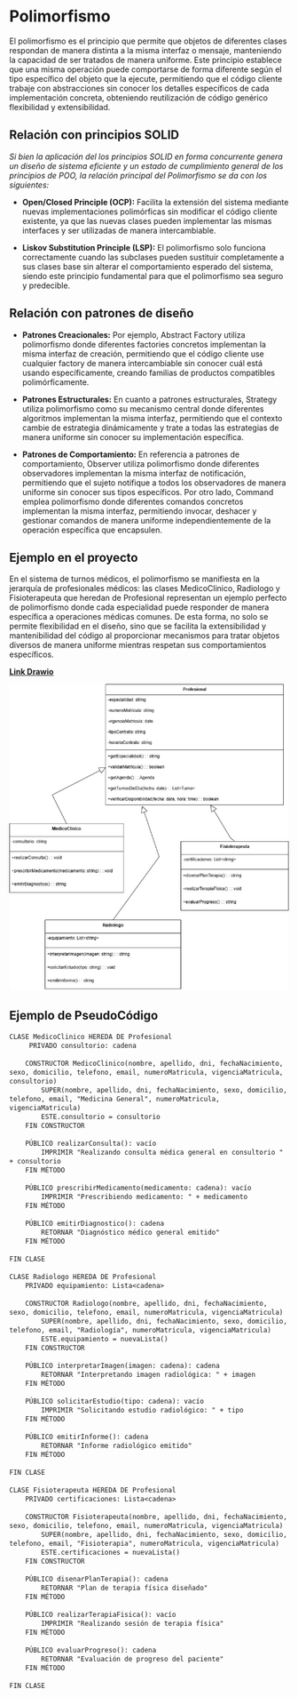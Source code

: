 # Polimorfismo

El polimorfismo es el principio que permite que objetos de diferentes clases respondan de manera distinta a la misma interfaz o mensaje, manteniendo la capacidad de ser tratados de manera uniforme. Este principio establece que una misma operación puede comportarse de forma diferente según el tipo específico del objeto que la ejecute, permitiendo que el código cliente trabaje con abstracciones sin conocer los detalles específicos de cada implementación concreta, obteniendo reutilización de código genérico flexibilidad y extensibilidad. 

## Relación con principios SOLID

*Si bien la aplicación del los principios SOLID en forma concurrente genera un diseño de sistema eficiente y un estado de cumplimiento general de los principios de POO, la relación principal del Polimorfismo se da con los siguientes:*

+ **Open/Closed Principle (OCP):** Facilita la extensión del sistema mediante nuevas implementaciones polimórficas sin modificar el código cliente existente, ya que las nuevas clases pueden implementar las mismas interfaces y ser utilizadas de manera intercambiable.

+ **Liskov Substitution Principle (LSP):** El polimorfismo solo funciona correctamente cuando las subclases pueden sustituir completamente a sus clases base sin alterar el comportamiento esperado del sistema, siendo este principio fundamental para que el polimorfismo sea seguro y predecible.

## Relación con patrones de diseño

+ **Patrones Creacionales:** Por ejemplo, Abstract Factory utiliza polimorfismo donde diferentes factories concretos implementan la misma interfaz de creación, permitiendo que el código cliente use cualquier factory de manera intercambiable sin conocer cuál está usando específicamente, creando familias de productos compatibles polimórficamente.

+ **Patrones Estructurales:** En cuanto a patrones estructurales, Strategy utiliza polimorfismo como su mecanismo central donde diferentes algoritmos implementan la misma interfaz, permitiendo que el contexto cambie de estrategia dinámicamente y trate a todas las estrategias de manera uniforme sin conocer su implementación específica.
  
+ **Patrones de Comportamiento:** En referencia a patrones de comportamiento, Observer utiliza polimorfismo donde diferentes observadores implementan la misma interfaz de notificación, permitiendo que el sujeto notifique a todos los observadores de manera uniforme sin conocer sus tipos específicos. Por otro lado, Command emplea polimorfismo donde diferentes comandos concretos implementan la misma interfaz, permitiendo invocar, deshacer y gestionar comandos de manera uniforme independientemente de la operación específica que encapsulen.

## Ejemplo en el proyecto

En el sistema de turnos médicos, el polimorfismo se manifiesta en la jerarquía de profesionales médicos: las clases MedicoClinico, Radiologo y Fisioterapeuta que heredan de Profesional representan un ejemplo perfecto de polimorfismo donde cada especialidad puede responder de manera específica a operaciones médicas comunes. De esta forma, no solo se permite flexibilidad en el diseño, sino que se facilita la extensibilidad y mantenibilidad del código al proporcionar mecanismos para tratar objetos diversos de manera uniforme mientras respetan sus comportamientos específicos.

[**Link Drawio**](https://drive.google.com/file/d/1y0vTbJRasJFrk-96eqUQ9xebRLURWaHm/view?usp=sharing)

![Ejemplo_Polimorfismo](imagenes/EJEMPLO_POLIMORFISMO.jpg)

## Ejemplo de PseudoCódigo

    CLASE MedicoClinico HEREDA DE Profesional
         PRIVADO consultorio: cadena

        CONSTRUCTOR MedicoClinico(nombre, apellido, dni, fechaNacimiento, sexo, domicilio, telefono, email, numeroMatricula, vigenciaMatricula, consultorio)
            SUPER(nombre, apellido, dni, fechaNacimiento, sexo, domicilio, telefono, email, "Medicina General", numeroMatricula, vigenciaMatricula)
            ESTE.consultorio = consultorio
        FIN CONSTRUCTOR

        PÚBLICO realizarConsulta(): vacío
            IMPRIMIR "Realizando consulta médica general en consultorio " + consultorio
        FIN MÉTODO

        PÚBLICO prescribirMedicamento(medicamento: cadena): vacío
            IMPRIMIR "Prescribiendo medicamento: " + medicamento
        FIN MÉTODO

        PÚBLICO emitirDiagnostico(): cadena
            RETORNAR "Diagnóstico médico general emitido"
        FIN MÉTODO

    FIN CLASE

    CLASE Radiologo HEREDA DE Profesional
        PRIVADO equipamiento: Lista<cadena>

        CONSTRUCTOR Radiologo(nombre, apellido, dni, fechaNacimiento, sexo, domicilio, telefono, email, numeroMatricula, vigenciaMatricula)
            SUPER(nombre, apellido, dni, fechaNacimiento, sexo, domicilio, telefono, email, "Radiología", numeroMatricula, vigenciaMatricula)
            ESTE.equipamiento = nuevaLista()
        FIN CONSTRUCTOR

        PÚBLICO interpretarImagen(imagen: cadena): cadena
            RETORNAR "Interpretando imagen radiológica: " + imagen
        FIN MÉTODO

        PÚBLICO solicitarEstudio(tipo: cadena): vacío
            IMPRIMIR "Solicitando estudio radiológico: " + tipo
        FIN MÉTODO

        PÚBLICO emitirInforme(): cadena
            RETORNAR "Informe radiológico emitido"
        FIN MÉTODO

    FIN CLASE

    CLASE Fisioterapeuta HEREDA DE Profesional
        PRIVADO certificaciones: Lista<cadena>

        CONSTRUCTOR Fisioterapeuta(nombre, apellido, dni, fechaNacimiento, sexo, domicilio, telefono, email, numeroMatricula, vigenciaMatricula)
            SUPER(nombre, apellido, dni, fechaNacimiento, sexo, domicilio, telefono, email, "Fisioterapia", numeroMatricula, vigenciaMatricula)
            ESTE.certificaciones = nuevaLista()
        FIN CONSTRUCTOR

        PÚBLICO disenarPlanTerapia(): cadena
            RETORNAR "Plan de terapia física diseñado"
        FIN MÉTODO

        PÚBLICO realizarTerapiaFisica(): vacío
            IMPRIMIR "Realizando sesión de terapia física"
        FIN MÉTODO

        PÚBLICO evaluarProgreso(): cadena
            RETORNAR "Evaluación de progreso del paciente"
        FIN MÉTODO

    FIN CLASE
